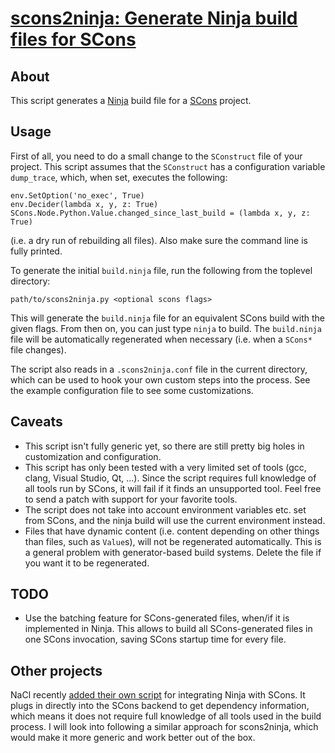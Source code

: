 # [scons2ninja: Generate Ninja build files for SCons](https://el-tramo.be/scons2ninja)

## About

This script generates a [Ninja](http://martine.github.io/ninja/) build file for a
[SCons](http://scons.org) project.

## Usage

First of all, you need to do a small change to the `SConstruct` file of your project.
This script assumes that the `SConstruct` has a configuration variable 
`dump_trace`, which, when set, executes the following:

    env.SetOption('no_exec', True)
    env.Decider(lambda x, y, z: True)
    SCons.Node.Python.Value.changed_since_last_build = (lambda x, y, z: True)

(i.e. a dry run of rebuilding all files). Also make sure the command line
is fully printed.

To generate the initial `build.ninja` file, run the following from the
toplevel directory:

    path/to/scons2ninja.py <optional scons flags>

This will generate the `build.ninja` file for an equivalent SCons build with the given flags. 
From then on, you can just type `ninja` to build.
The `build.ninja` file will be automatically regenerated when necessary (i.e. when a 
`SCons*` file changes).

The script also reads in a `.scons2ninja.conf` file in the current directory, which can
be used to hook your own custom steps into the process. See the example configuration file
to see some customizations.

## Caveats

- This script isn't fully generic yet, so there are still pretty big holes in customization and
  configuration.
- This script has only been tested with a very limited set of tools (gcc, clang, Visual Studio,
  Qt, ...). Since the script requires full
  knowledge of all tools run by SCons, it will fail if it finds an unsupported tool. Feel free
  to send a patch with support for your favorite tools.
- The script does not take into account environment variables etc. set from SCons, and
  the ninja build will use the current environment instead.
- Files that have dynamic content (i.e. content depending on other things than files, such as
  `Value`s), will not be regenerated automatically. This is a general problem with generator-based
  build systems. Delete the file if you want it to be regenerated.

## TODO

- Use the batching feature for SCons-generated files, when/if it is implemented in Ninja.
  This allows to build all SCons-generated files in one SCons invocation, saving SCons startup
  time for every file.

## Other projects

NaCl recently [added their own script](https://groups.google.com/forum/#!msg/native-client-dev/Ev06azGi7pI/2bGp2h_kY-UJ) for integrating Ninja with SCons. It plugs in directly into the SCons backend to get dependency information,
which means it does not require full knowledge of all tools used in the build process. I will look into following
a similar approach for scons2ninja, which would make it more generic and work better out of the box.
